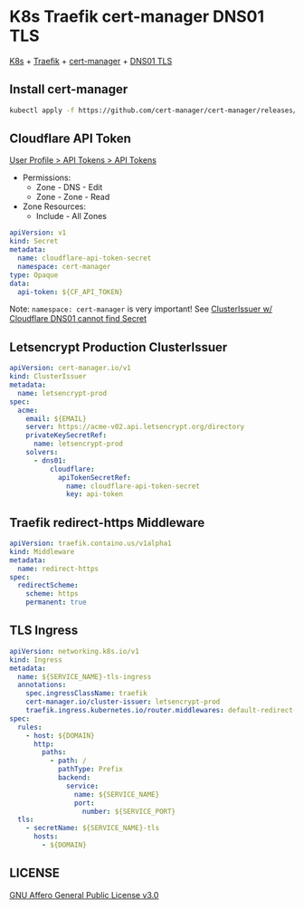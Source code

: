 # K8s Traefik cert-manager DNS01 TLS

[K8s](https://kubernetes.io/) + [Traefik](https://traefik.io/traefik/) + [cert-manager](https://cert-manager.io/) + [DNS01 TLS](https://cert-manager.io/docs/configuration/acme/dns01/)

## Install cert-manager

```bash
kubectl apply -f https://github.com/cert-manager/cert-manager/releases/download/v1.15.3/cert-manager.yaml
```

## Cloudflare API Token

[User Profile > API Tokens > API Tokens](https://dash.cloudflare.com/profile/api-tokens)

- Permissions:
  - Zone - DNS - Edit
  - Zone - Zone - Read
- Zone Resources:
  - Include - All Zones

```yaml
apiVersion: v1
kind: Secret
metadata:
  name: cloudflare-api-token-secret
  namespace: cert-manager
type: Opaque
data:
  api-token: ${CF_API_TOKEN}
```

Note: `namespace: cert-manager` is very important! See [ClusterIssuer w/ Cloudflare DNS01 cannot find Secret](https://github.com/cert-manager/cert-manager/issues/263#issuecomment-1196019275)

## Letsencrypt Production ClusterIssuer

```yaml
apiVersion: cert-manager.io/v1
kind: ClusterIssuer
metadata:
  name: letsencrypt-prod
spec:
  acme:
    email: ${EMAIL}
    server: https://acme-v02.api.letsencrypt.org/directory
    privateKeySecretRef:
      name: letsencrypt-prod
    solvers:
      - dns01:
          cloudflare:
            apiTokenSecretRef:
              name: cloudflare-api-token-secret
              key: api-token
```

## Traefik redirect-https Middleware

```yaml
apiVersion: traefik.containo.us/v1alpha1
kind: Middleware
metadata:
  name: redirect-https
spec:
  redirectScheme:
    scheme: https
    permanent: true
```

## TLS Ingress

```yaml
apiVersion: networking.k8s.io/v1
kind: Ingress
metadata:
  name: ${SERVICE_NAME}-tls-ingress
  annotations:
    spec.ingressClassName: traefik
    cert-manager.io/cluster-issuer: letsencrypt-prod
    traefik.ingress.kubernetes.io/router.middlewares: default-redirect-https@kubernetescrd
spec:
  rules:
    - host: ${DOMAIN}
      http:
        paths:
          - path: /
            pathType: Prefix
            backend:
              service:
                name: ${SERVICE_NAME}
                port:
                  number: ${SERVICE_PORT}
  tls:
    - secretName: ${SERVICE_NAME}-tls
      hosts:
        - ${DOMAIN}
```

## LICENSE

[GNU Affero General Public License v3.0](https://choosealicense.com/licenses/agpl-3.0/)
